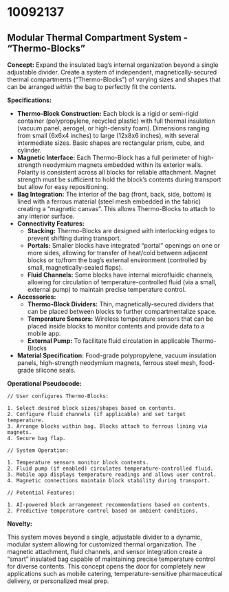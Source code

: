 # 10092137

## Modular Thermal Compartment System - “Thermo-Blocks”

**Concept:** Expand the insulated bag’s internal organization beyond a single adjustable divider. Create a system of independent, magnetically-secured thermal compartments (“Thermo-Blocks”) of varying sizes and shapes that can be arranged *within* the bag to perfectly fit the contents.

**Specifications:**

*   **Thermo-Block Construction:** Each block is a rigid or semi-rigid container (polypropylene, recycled plastic) with full thermal insulation (vacuum panel, aerogel, or high-density foam). Dimensions ranging from small (6x6x4 inches) to large (12x8x6 inches), with several intermediate sizes. Basic shapes are rectangular prism, cube, and cylinder.
*   **Magnetic Interface:** Each Thermo-Block has a full perimeter of high-strength neodymium magnets embedded within its exterior walls. Polarity is consistent across all blocks for reliable attachment. Magnet strength must be sufficient to hold the block’s contents during transport but allow for easy repositioning.
*   **Bag Integration:** The interior of the bag (front, back, side, bottom) is lined with a ferrous material (steel mesh embedded in the fabric) creating a “magnetic canvas”. This allows Thermo-Blocks to attach to any interior surface.
*   **Connectivity Features:**
    *   **Stacking:** Thermo-Blocks are designed with interlocking edges to prevent shifting during transport.
    *   **Portals:** Smaller blocks have integrated “portal” openings on one or more sides, allowing for transfer of heat/cold between adjacent blocks or to/from the bag’s external environment (controlled by small, magnetically-sealed flaps).
    *   **Fluid Channels:** Some blocks have internal microfluidic channels, allowing for circulation of temperature-controlled fluid (via a small, external pump) to maintain precise temperature control.
*   **Accessories:**
    *   **Thermo-Block Dividers:** Thin, magnetically-secured dividers that can be placed between blocks to further compartmentalize space.
    *   **Temperature Sensors:** Wireless temperature sensors that can be placed inside blocks to monitor contents and provide data to a mobile app.
    *    **External Pump:** To facilitate fluid circulation in applicable Thermo-Blocks
* **Material Specification:** Food-grade polypropylene, vacuum insulation panels, high-strength neodymium magnets, ferrous steel mesh, food-grade silicone seals.

**Operational Pseudocode:**

```
// User configures Thermo-Blocks:

1. Select desired block sizes/shapes based on contents.
2. Configure fluid channels (if applicable) and set target temperature.
3. Arrange blocks within bag. Blocks attach to ferrous lining via magnets.
4. Secure bag flap.

// System Operation:

1. Temperature sensors monitor block contents.
2. Fluid pump (if enabled) circulates temperature-controlled fluid.
3. Mobile app displays temperature readings and allows user control.
4. Magnetic connections maintain block stability during transport.

// Potential Features:

1. AI-powered block arrangement recommendations based on contents.
2. Predictive temperature control based on ambient conditions.
```

**Novelty:**

This system moves beyond a single, adjustable divider to a dynamic, modular system allowing for customized thermal organization. The magnetic attachment, fluid channels, and sensor integration create a “smart” insulated bag capable of maintaining precise temperature control for diverse contents. This concept opens the door for completely new applications such as mobile catering, temperature-sensitive pharmaceutical delivery, or personalized meal prep.